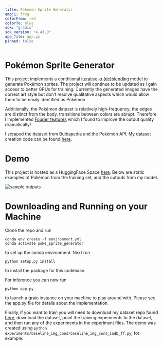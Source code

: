 ```yaml
---
title: Pokémon Sprite Generator
emoji: frog
colorFrom: red
colorTo: blue
sdk: "gradio"
sdk_version: "4.43.0"
app_file: app.py
pinned: false
---
```


# Pokémon Sprite Generator

This project implements a conditional [iterative-$\alpha$ (de)blending](https://arxiv.org/pdf/2305.03486) model to generate Pokémon sprites. The project will continue to be updated as I gain access to better GPUs for training. Currently the generated images have the correct art style but don't resolve qualitative aspects which would allow them to be easily identified as Pokémon.

Additionally, the Pokémon dataset is relatively high-frequency; the edges are distinct from the body, transitions between colors are abrupt. Therefore I implemented [Fourier features](https://github.com/tancik/fourier-feature-networks) which I found to improve the output quality dramatically!

I scraped the dataset from Bulbapedia and the Pokémon API. My dataset creation code can be found [here](https://github.com/KyroChi/pokemon-sprite-dataset).

# Demo

This project is hosted as a HuggingFace Space [here](). Below are static examples of Pokémon from the training set, and the outputs from my model.

![sample outputs](/resources/sample_output.png)

# Downloading and Running on your Machine
Clone the repo and run
```
conda env create -f environment.yml 
conda activate poke_sprite_generator
```
to set up the conda environment. Next run
```
python setup.py install
```
to install the package for this codebase.

For inference you can now run
```
python app.py
```
to launch a graio instance on your machine to play around with. Please see the app.py file for details about the implementation.

Finally, if you want to train you will need to download my dataset repo found [here](https://github.com/KyroChi), download the dataset, point the training experiments to the dataset, and then run any of the experiments in the experiment files. The demo was created using `python experiments/baseline_img_cond/baseline_img_cond_iadb_ff.py`, for example.
